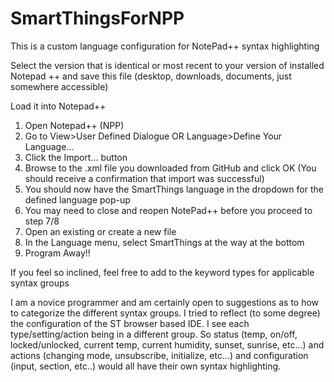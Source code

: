 # SmartThingsForNPP
This is a custom language configuration for NotePad++ syntax highlighting

Select the version that is identical or most recent to your version of installed Notepad ++ and save this file (desktop, downloads, documents, just somewhere accessible)

Load it into Notepad++
1. Open Notepad++ (NPP)
2.  Go to  View>User Defined Dialogue  OR Language>Define Your Language...
3.  Click the Import... button
4.  Browse to the .xml file you downloaded from GitHub and click OK (You should receive a confirmation that import was successful)
5.  You should now have the SmartThings language in the dropdown for the defined language pop-up
6.  You may need to close and reopen NotePad++ before you proceed to step 7/8
7.  Open an existing or create a new file
8.  In the Language menu, select SmartThings at the way at the bottom
9.  Program Away!!

If you feel so inclined, feel free to add to the keyword types for applicable syntax groups

I am a novice programmer and am certainly open to suggestions as to how to categorize the different syntax groups. 
I tried to reflect (to some degree) the configuration of the ST browser based IDE.
I see each type/setting/action being in a different group. So status (temp, on/off, locked/unlocked, current temp, current humidity, sunset, sunrise, etc...) and actions (changing mode, unsubscribe, initialize, etc...) and configuration (input, section, etc..) would all have their own syntax highlighting.
